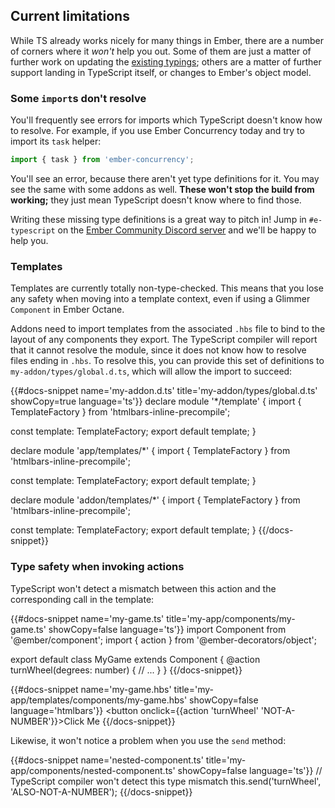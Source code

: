 ## Current limitations

While TS already works nicely for many things in Ember, there are a number of corners where it _won't_ help you out. Some of them are just a matter of further work on updating the [existing typings]; others are a matter of further support landing in TypeScript itself, or changes to Ember's object model.

[existing typings]: https://github.com/DefinitelyTyped/DefinitelyTyped/tree/master/types/ember

### Some `import`s don't resolve

You'll frequently see errors for imports which TypeScript doesn't know how to resolve. For example, if you use Ember Concurrency today and try to import its `task` helper:

```typescript
import { task } from 'ember-concurrency';
```

You'll see an error, because there aren't yet type definitions for it. You may see the same with some addons as well. **These won't stop the build from working;** they just mean TypeScript doesn't know where to find those.

Writing these missing type definitions is a great way to pitch in! Jump in `#e-typescript` on the [Ember Community Discord server](https://discord.gg/zT3asNS) and we'll be happy to help you.

### Templates

Templates are currently totally non-type-checked. This means that you lose any safety when moving into a template context, even if using a Glimmer `Component` in Ember Octane.

Addons need to import templates from the associated `.hbs` file to bind to the layout of any components they export. The TypeScript compiler will report that it cannot resolve the module, since it does not know how to resolve files ending in `.hbs`. To resolve this, you can provide this set of definitions to `my-addon/types/global.d.ts`, which will allow the import to succeed:

{{#docs-snippet name='my-addon.d.ts' title='my-addon/types/global.d.ts' showCopy=true language='ts'}}
declare module '*/template' {
  import { TemplateFactory } from 'htmlbars-inline-precompile';

  const template: TemplateFactory;
  export default template;
}

declare module 'app/templates/*' {
  import { TemplateFactory } from 'htmlbars-inline-precompile';

  const template: TemplateFactory;
  export default template;
}

declare module 'addon/templates/*' {
  import { TemplateFactory } from 'htmlbars-inline-precompile';

  const template: TemplateFactory;
  export default template;
}
{{/docs-snippet}}

### Type safety when invoking actions

TypeScript won't detect a mismatch between this action and the corresponding call in the template:

{{#docs-snippet name='my-game.ts' title='my-app/components/my-game.ts' showCopy=false language='ts'}}
import Component from '@ember/component';
import { action } from '@ember-decorators/object';

export default class MyGame extends Component {
  @action
  turnWheel(degrees: number) {
    // ...
  }
}
{{/docs-snippet}}

{{#docs-snippet name='my-game.hbs' title='my-app/templates/components/my-game.hbs' showCopy=false language='htmlbars'}}
<button onclick={{action 'turnWheel' 'NOT-A-NUMBER'}}>Click Me</button>
{{/docs-snippet}}

Likewise, it won't notice a problem when you use the `send` method:

{{#docs-snippet name='nested-component.ts' title='my-app/components/nested-component.ts' showCopy=false language='ts'}}
// TypeScript compiler won't detect this type mismatch
this.send('turnWheel', 'ALSO-NOT-A-NUMBER');
{{/docs-snippet}}
